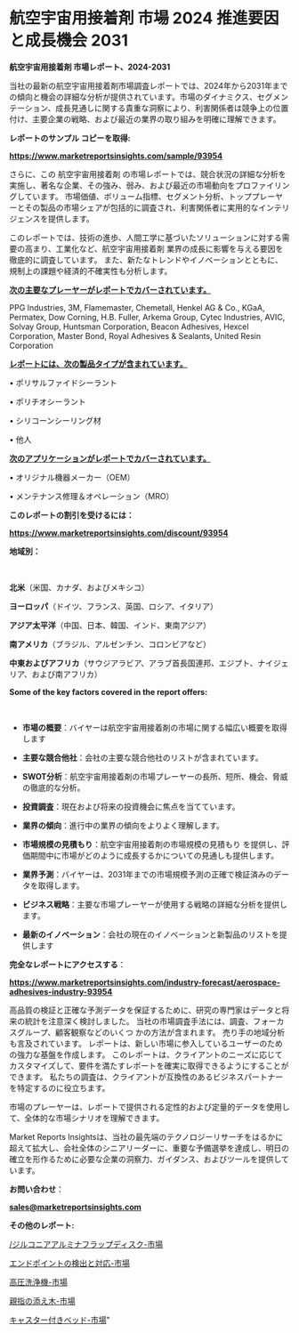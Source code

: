 # 航空宇宙用接着剤 市場 2024 推進要因と成長機会 2031

<strong>航空宇宙用接着剤 市場レポート、2024-2031</strong>

当社の最新の航空宇宙用接着剤市場調査レポートでは、2024年から2031年までの傾向と機会の詳細な分析が提供されています。市場のダイナミクス、セグメンテーション、成長見通しに関する貴重な洞察により、利害関係者は競争上の位置付け、主要企業の戦略、および最近の業界の取り組みを明確に理解できます。



<strong>レポートのサンプル コピーを取得:</strong> <a href=https://www.marketreportsinsights.com/sample/93954>

<strong><u>https://www.marketreportsinsights.com/sample/93954</u></strong></a>

さらに、この 航空宇宙用接着剤 の市場レポートでは、競合状況の詳細な分析を実施し、著名な企業、その強み、弱み、および最近の市場動向をプロファイリングしています。 市場価値、ボリューム指標、セグメント分析、トッププレーヤーとその製品の市場シェアが包括的に調査され、利害関係者に実用的なインテリジェンスを提供します。

このレポートでは、技術の進歩、人間工学に基づいたソリューションに対する需要の高まり、工業化など、航空宇宙用接着剤 業界の成長に影響を与える要因を徹底的に調査しています。 また、新たなトレンドやイノベーションとともに、規制上の課題や経済的不確実性も分析します。



<strong><u>次の主要なプレーヤーがレポートでカバーされています。</u></strong>

PPG Industries, 3M, Flamemaster, Chemetall, Henkel AG & Co., KGaA, Permatex, Dow Corning, H.B. Fuller, Arkema Group, Cytec Industries, AVIC, Solvay Group, Huntsman Corporation, Beacon Adhesives, Hexcel Corporation, Master Bond, Royal Adhesives & Sealants, United Resin Corporation



<strong><u><b>レポートには、次の製品タイプが含まれています。</b></u></strong>

• ポリサルファイドシーラント

• ポリチオシーラント

• シリコーンシーリング材

• 他人



<strong><u><b>次のアプリケーションがレポートでカバーされています。</b></u></strong>

• オリジナル機器メーカー（OEM）

• メンテナンス修理＆オペレーション（MRO）



<strong><b>このレポートの割引を受けるには：</b></strong>

<a href=https://www.marketreportsinsights.com/discount/93954>

<strong><u>https://www.marketreportsinsights.com/discount/93954</u></strong></a>



<strong>地域別：</strong>

<strong> </strong>



<strong>北米</strong>（米国、カナダ、およびメキシコ）



<strong>ヨーロッパ</strong>（ドイツ、フランス、英国、ロシア、イタリア）



<strong>アジア太平洋</strong>（中国、日本、韓国、インド、東南アジア）



<strong>南アメリカ</strong>（ブラジル、アルゼンチン、コロンビアなど）



<strong>中東およびアフリカ</strong>（サウジアラビア、アラブ首長国連邦、エジプト、ナイジェリア、および南アフリカ）



<strong>Some of the key factors covered in the report offers:</strong>

<strong> </strong>
<ul>
  <li>

<strong>市場の概要</strong>：バイヤーは航空宇宙用接着剤の市場に関する幅広い概要を取得します</li>
  <li>

<strong>主要な競合他社</strong>：会社の主要な競合他社のリストが含まれています。</li>
  <li>

<strong>SWOT分析</strong>：航空宇宙用接着剤の市場プレーヤーの長所、短所、機会、脅威の徹底的な分析。</li>
  <li>

<strong>投資調査</strong>：現在および将来の投資機会に焦点を当てています。</li>
  <li>

<strong>業界の傾向</strong>：進行中の業界の傾向をよりよく理解します。</li>
  <li>

<strong>市場規模の見積もり</strong>：航空宇宙用接着剤の市場規模の見積もり を提供し、評価期間中に市場がどのように成長するかについての見通しも提供します。</li>
  <li>

<strong>業界予測</strong>：バイヤーは、2031年までの市場規模予測の正確で検証済みのデータを取得します。</li>
  <li>

<strong>ビジネス戦略</strong>：主要な市場プレーヤーが使用する戦略の詳細な分析を提供します。</li>
  <li>

<strong>最新のイノベーション</strong>：会社の現在のイノベーションと新製品のリストを提供します</li>
</ul>


<strong>完全なレポートにアクセスする</strong>：

<a href=https://www.marketreportsinsights.com/industry-forecast/aerospace-adhesives-industry-93954>

<strong><u>https://www.marketreportsinsights.com/industry-forecast/aerospace-adhesives-industry-93954</u></strong></a>

高品質の検証と正確な予測データを保証するために、研究の専門家はデータと将来の統計を注意深く検討しました。 当社の市場調査手法には、調査、フォーカスグループ、顧客観察などのいくつ かの方法が含まれます。 売り手の地域分析も言及されています。 レポートは、新しい市場に参入しているユーザーのための強力な基盤を作成します。 このレポートは、クライアントのニーズに応じてカスタマイズして、要件を満たすレポートを確実に取得できるようにすることができます。 私たちの調査は、クライアントが互換性のあるビジネスパートナーを特定するのに役立ちます。

市場のプレーヤーは、レポートで提供される定性的および定量的データを使用して、全体的な市場シナリオを理解できます。

Market Reports Insightsは、当社の最先端のテクノロジーリサーチをはるかに超えて拡大し、会社全体のシニアリーダーに、重要な予備選挙を達成し、明日の確立を形作るために必要な企業の洞察力、ガイダンス、およびツールを提供しています。



<strong><b>お問い合わせ</b></strong>：

<a href=mailto:sales@marketreportsinsights.com>

<strong><u>sales@marketreportsinsights.com</u></strong></a>



<strong>その他のレポート:</strong>

<a href=https://www.linkedin.com/pulse//ジルコニアアルミナフラップディスク-市場-2023-収益と成長ドライバー-m8x3f/>/ジルコニアアルミナフラップディスク-市場</a>

<a href=https://www.linkedin.com/pulse/エンドポイントの検出と対応-市場-2023-総利益と主要ベンダー-2030-pr-news-hub-qywvf/>エンドポイントの検出と対応-市場</a>

<a href=https://www.linkedin.com/pulse/高圧洗浄機-市場-2023-収益と成長ドライバー-2030-pr-news-hub-23jrf/>高圧洗浄機-市場</a>

<a href=https://www.linkedin.com/pulse/親指の添え木-市場-2023-swot-分析と成長率-2030-trendsetters-testimonials-360-anal-zm6bf/>親指の添え木-市場</a>

<a href=https://www.linkedin.com/pulse/キャスター付きベッド-市場-2023-総合分析と事業成長戦略-2030-crf2f/>キャスター付きベッド-市場</a>"
